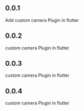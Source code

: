 ## 0.0.1
Add custom camera Plugin in flutter

## 0.0.2
custom camera Plugin in flutter

## 0.0.3
custom camera Plugin in flutter

## 0.0.4
custom camera Plugin in flutter

